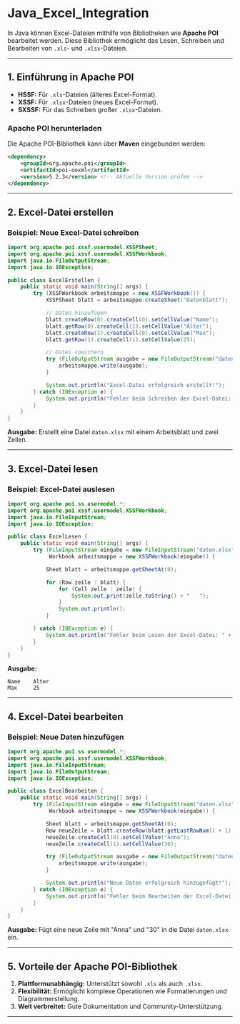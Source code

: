 
# Java_Excel_Integration

In Java können Excel-Dateien mithilfe von Bibliotheken wie **Apache POI** bearbeitet werden. Diese Bibliothek ermöglicht das Lesen, Schreiben und Bearbeiten von `.xls`- und `.xlsx`-Dateien.

---

## **1. Einführung in Apache POI**
- **HSSF:** Für `.xls`-Dateien (älteres Excel-Format).
- **XSSF:** Für `.xlsx`-Dateien (neues Excel-Format).
- **SXSSF:** Für das Schreiben großer `.xlsx`-Dateien.

### **Apache POI herunterladen**
Die Apache POI-Bibliothek kann über **Maven** eingebunden werden:

```xml
<dependency>
    <groupId>org.apache.poi</groupId>
    <artifactId>poi-ooxml</artifactId>
    <version>5.2.3</version> <!-- Aktuelle Version prüfen -->
</dependency>
```

---

## **2. Excel-Datei erstellen**
### **Beispiel: Neue Excel-Datei schreiben**
```java
import org.apache.poi.xssf.usermodel.XSSFSheet;
import org.apache.poi.xssf.usermodel.XSSFWorkbook;
import java.io.FileOutputStream;
import java.io.IOException;

public class ExcelErstellen {
    public static void main(String[] args) {
        try (XSSFWorkbook arbeitsmappe = new XSSFWorkbook()) {
            XSSFSheet blatt = arbeitsmappe.createSheet("Datenblatt");

            // Daten hinzufügen
            blatt.createRow(0).createCell(0).setCellValue("Name");
            blatt.getRow(0).createCell(1).setCellValue("Alter");
            blatt.createRow(1).createCell(0).setCellValue("Max");
            blatt.getRow(1).createCell(1).setCellValue(25);

            // Datei speichern
            try (FileOutputStream ausgabe = new FileOutputStream("daten.xlsx")) {
                arbeitsmappe.write(ausgabe);
            }

            System.out.println("Excel-Datei erfolgreich erstellt!");
        } catch (IOException e) {
            System.out.println("Fehler beim Schreiben der Excel-Datei: " + e.getMessage());
        }
    }
}
```

**Ausgabe:** Erstellt eine Datei `daten.xlsx` mit einem Arbeitsblatt und zwei Zeilen.

---

## **3. Excel-Datei lesen**
### **Beispiel: Excel-Datei auslesen**
```java
import org.apache.poi.ss.usermodel.*;
import org.apache.poi.xssf.usermodel.XSSFWorkbook;
import java.io.FileInputStream;
import java.io.IOException;

public class ExcelLesen {
    public static void main(String[] args) {
        try (FileInputStream eingabe = new FileInputStream("daten.xlsx");
             Workbook arbeitsmappe = new XSSFWorkbook(eingabe)) {

            Sheet blatt = arbeitsmappe.getSheetAt(0);

            for (Row zeile : blatt) {
                for (Cell zelle : zeile) {
                    System.out.print(zelle.toString() + "	");
                }
                System.out.println();
            }

        } catch (IOException e) {
            System.out.println("Fehler beim Lesen der Excel-Datei: " + e.getMessage());
        }
    }
}
```

**Ausgabe:**
```
Name    Alter
Max     25
```

---

## **4. Excel-Datei bearbeiten**
### **Beispiel: Neue Daten hinzufügen**
```java
import org.apache.poi.ss.usermodel.*;
import org.apache.poi.xssf.usermodel.XSSFWorkbook;
import java.io.FileInputStream;
import java.io.FileOutputStream;
import java.io.IOException;

public class ExcelBearbeiten {
    public static void main(String[] args) {
        try (FileInputStream eingabe = new FileInputStream("daten.xlsx");
             Workbook arbeitsmappe = new XSSFWorkbook(eingabe)) {

            Sheet blatt = arbeitsmappe.getSheetAt(0);
            Row neueZeile = blatt.createRow(blatt.getLastRowNum() + 1);
            neueZeile.createCell(0).setCellValue("Anna");
            neueZeile.createCell(1).setCellValue(30);

            try (FileOutputStream ausgabe = new FileOutputStream("daten.xlsx")) {
                arbeitsmappe.write(ausgabe);
            }

            System.out.println("Neue Daten erfolgreich hinzugefügt!");
        } catch (IOException e) {
            System.out.println("Fehler beim Bearbeiten der Excel-Datei: " + e.getMessage());
        }
    }
}
```

**Ausgabe:** Fügt eine neue Zeile mit "Anna" und "30" in die Datei `daten.xlsx` ein.

---

## **5. Vorteile der Apache POI-Bibliothek**
1. **Plattformunabhängig:** Unterstützt sowohl `.xls` als auch `.xlsx`.
2. **Flexibilität:** Ermöglicht komplexe Operationen wie Formatierungen und Diagrammerstellung.
3. **Weit verbreitet:** Gute Dokumentation und Community-Unterstützung.

---


